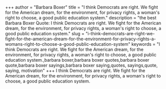 +++
author = "Barbara Boxer"
title = "I think Democrats are right. We fight for the American dream, for the environment, for privacy rights, a woman's right to choose, a good public education system."
description = "the best Barbara Boxer Quote: I think Democrats are right. We fight for the American dream, for the environment, for privacy rights, a woman's right to choose, a good public education system."
slug = "i-think-democrats-are-right-we-fight-for-the-american-dream-for-the-environment-for-privacy-rights-a-womans-right-to-choose-a-good-public-education-system"
keywords = "I think Democrats are right. We fight for the American dream, for the environment, for privacy rights, a woman's right to choose, a good public education system.,barbara boxer,barbara boxer quotes,barbara boxer quote,barbara boxer sayings,barbara boxer saying,quotes, sayings,quote, saying, motivation"
+++
I think Democrats are right. We fight for the American dream, for the environment, for privacy rights, a woman's right to choose, a good public education system.
